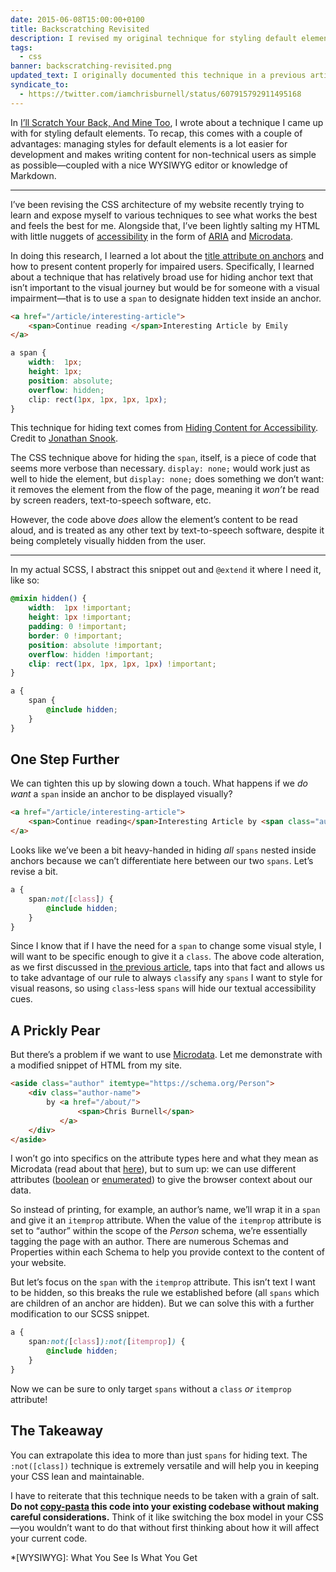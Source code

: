 ```yaml
---
date: 2015-06-08T15:00:00+0100
title: Backscratching Revisited
description: I revised my original technique for styling default elements and took it a step further to scratch the greatest number of backs.
tags:
  - css
banner: backscratching-revisited.png
updated_text: I originally documented this technique in a previous article, <a href="https://chrisburnell.com/article/ill-scratch-your-back/">I’ll Scratch Your Back, And Mine Too</a>, but have updated the techniques and explanation here to reflect accessibility needs and to better convey the message; although, I no longer use Microdata, opting for [Microformats](http://microformats.org/) instead.
syndicate_to:
  - https://twitter.com/iamchrisburnell/status/607915792911495168
---
```


In [I’ll Scratch Your Back, And Mine Too](/article/ill-scratch-your-back/), I wrote about a technique I came up with for styling default elements. To recap, this comes with a couple of advantages: managing styles for default elements is a lot easier for development and makes writing content for non-technical users as simple as possible—coupled with a nice WYSIWYG editor or knowledge of Markdown.

--------

I’ve been revising the CSS architecture of my website recently trying to learn and expose myself to various techniques to see what works the best and feels the best for me. Alongside that, I’ve been lightly salting my HTML with little nuggets of [accessibility](https://www.a11yproject.com/) in the form of [ARIA](http://html5doctor.com/using-aria-in-html/) and [Microdata](https://schema.org/docs/documents.html).

In doing this research, I learned a lot about the [title attribute on anchors](https://silktide.com/blog/i-thought-title-text-improved-accessibility-i-was-wrong/) and how to present content properly for impaired users. Specifically, I learned about a technique that has relatively broad use for hiding anchor text that isn’t important to the visual journey but would be for someone with a visual impairment—that is to use a `span` to designate hidden text inside an anchor.

```html
<a href="/article/interesting-article">
    <span>Continue reading </span>Interesting Article by Emily
</a>
```

```css
a span {
    width:  1px;
    height: 1px;
    position: absolute;
    overflow: hidden;
    clip: rect(1px, 1px, 1px, 1px);
}
```

<aside><p>This technique for hiding text comes from <a rel="external" href="https://snook.ca/archives/html_and_css/hiding-content-for-accessibility">Hiding Content for Accessibility</a>. Credit to <a rel="external" href="https://snook.ca">Jonathan Snook</a>.</p></aside>

The CSS technique above for hiding the `span`, itself, is a piece of code that seems more verbose than necessary. `display: none;` would work just as well to hide the element, but `display: none;` does something we don’t want: it removes the element from the flow of the page, meaning it *won’t* be read by screen readers, text-to-speech software, etc.

However, the code above *does* allow the element’s content to be read aloud, and is treated as any other text by text-to-speech software, despite it being completely visually hidden from the user.

--------

In my actual SCSS, I abstract this snippet out and `@extend` it where I need it, like so:

```scss
@mixin hidden() {
    width:  1px !important;
    height: 1px !important;
    padding: 0 !important;
    border: 0 !important;
    position: absolute !important;
    overflow: hidden !important;
    clip: rect(1px, 1px, 1px, 1px) !important;
}

a {
    span {
        @include hidden;
    }
}
```

## One Step Further

We can tighten this up by slowing down a touch. What happens if we *do want* a `span` inside an anchor to be displayed visually?

```html
<a href="/article/interesting-article">
    <span>Continue reading</span>Interesting Article by <span class="author--emily">Emily</span>
</a>
```

Looks like we’ve been a bit heavy-handed in hiding *all* `spans` nested inside anchors because we can’t differentiate here between our two `spans`. Let’s revise a bit.

```scss
a {
    span:not([class]) {
        @include hidden;
    }
}
```

Since I know that if I have the need for a `span` to change some visual style, I will want to be specific enough to give it a `class`. The above code alteration, as we first discussed in [the previous article](/article/ill-scratch-your-back/), taps into that fact and allows us to take advantage of our rule to always `class`ify any `spans` I want to style for visual reasons, so using `class`-less `spans` will hide our textual accessibility cues.

## A Prickly Pear

But there’s a problem if we want to use [Microdata](https://schema.org/docs/documents.html). Let me demonstrate with a modified snippet of HTML from my site.

```html
<aside class="author" itemtype="https://schema.org/Person">
    <div class="author-name">
        by <a href="/about/">
               <span>Chris Burnell</span>
           </a>
    </div>
</aside>
```

I won’t go into specifics on the attribute types here and what they mean as Microdata (read about that [here](https://schema.org/Person)), but to sum up: we can use different attributes ([boolean](https://html.spec.whatwg.org/#boolean-attributes) or [enumerated](https://html.spec.whatwg.org/#keywords-and-enumerated-attributes)) to give the browser context about our data.

So instead of printing, for example, an author’s name, we’ll wrap it in a `span` and give it an `itemprop` attribute. When the value of the `itemprop` attribute is set to <q>author</q> within the scope of the *Person* schema, we’re essentially tagging the page with an author. There are numerous Schemas and Properties within each Schema to help you provide context to the content of your website.

But let’s focus on the `span` with the `itemprop` attribute. This isn’t text I want to be hidden, so this breaks the rule we established before (all `spans` which are children of an anchor are hidden). But we can solve this with a further modification to our SCSS snippet.

```scss
a {
    span:not([class]):not([itemprop]) {
        @include hidden;
    }
}
```

Now we can be sure to only target `spans` without a `class` *or* `itemprop` attribute!

## The Takeaway

You can extrapolate this idea to more than just `spans` for hiding text. The `:not([class])` technique is extremely versatile and will help you in keeping your CSS lean and maintainable.

I have to reiterate that this technique needs to be taken with a grain of salt. **Do not [copy-pasta](https://gifs.chrisburnell.com/copypasta.gif "Copy and Paste") this code into your existing codebase without making careful considerations.** Think of it like switching the box model in your CSS—you wouldn’t want to do that without first thinking about how it will affect your current code.

*[WYSIWYG]: What You See Is What You Get
